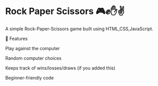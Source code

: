 # Rock Paper Scissors 🎮✊✋✌️

A simple Rock-Paper-Scissors game built using HTML,CSS,JavaScript.

🚀 Features

  Play against the computer
  
  Random computer choices

  Keeps track of wins/losses/draws (if you added this)

  Beginner-friendly code
